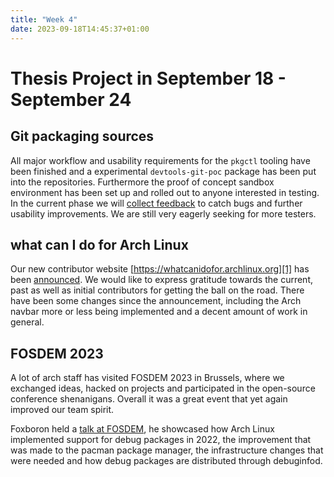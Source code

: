 ```yaml
---
title: "Week 4"
date: 2023-09-18T14:45:37+01:00
---
```


# Thesis Project in September 18 - September 24

## Git packaging sources

All major workflow and usability requirements for the `pkgctl` tooling have
been finished and a experimental `devtools-git-poc` package has been put into
the repositories. Furthermore the proof of concept sandbox environment has been
set up and rolled out to anyone interested in testing. In the current phase we
will [collect feedback][0] to catch bugs and further usability improvements. We
are still very eagerly seeking for more testers.

## what can I do for Arch Linux

Our new contributor website [https://whatcanidofor.archlinux.org][1] has been
[announced][2]. We would like to express gratitude towards the current, past as
well as initial contributors for getting the ball on the road. There have been
some changes since the announcement, including the Arch navbar more or less
being implemented and a decent amount of work in general.

## FOSDEM 2023

A lot of arch staff has visited FOSDEM 2023 in Brussels, where we exchanged
ideas, hacked on projects and participated in the open-source conference
shenanigans. Overall it was a great event that yet again improved our team
spirit.

Foxboron held a [talk at FOSDEM][3], he showcased how Arch Linux implemented
support for debug packages in 2022, the improvement that was made to the pacman
package manager, the infrastructure changes that were needed and how debug
packages are distributed through debuginfod.

[0]: https://lists.archlinux.org/archives/list/arch-dev-public@lists.archlinux.org/thread/GD55TGGZVAUNEULOVH5UGD6WE6GFWUJN/
[1]: https://whatcanidofor.archlinux.org/
[2]: https://lists.archlinux.org/archives/list/arch-dev-public@lists.archlinux.org/thread/UQ235IKFHYIFDDG3VHVNLUQBKZWXVACW/
[3]: https://fosdem.org/2023/schedule/event/debug_packages/
